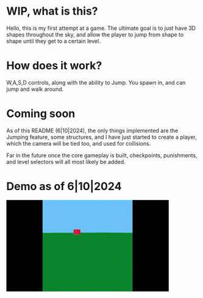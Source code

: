 # WIP, what is this?

Hello, this is my first attempt at a game. The ultimate goal is to just have 3D shapes throughout the sky, and allow the player to jump from shape to shape until they get to a certain level.

# How does it work?

W,A,S,D controls, along with the ability to Jump. You spawn in, and can jump and walk around.


# Coming soon

As of this README (6|10|2024), the only things implemented are the Jumping feature, some structures, and I have just started to create a player, which the camera will be tied too, and used for collisions.

Far in the future once the core gameplay is built, checkpoints, punishments, and level selectors will all most likely be added.


# Demo as of 6|10|2024

![](https://github.com/SethMazer/First-Game/blob/main/Game%20Demo.gif)